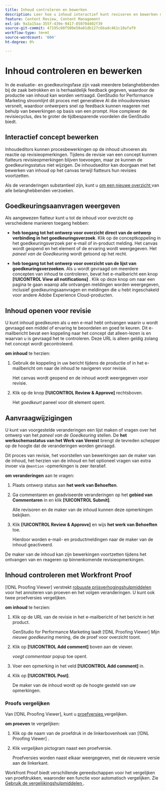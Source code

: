 ```yaml
---
title: Inhoud controleren en bewerken
description: Leer hoe u inhoud interactief kunt reviseren en bewerken met Adobe GenStudio for Performance Marketing.
feature: Content Review, Content Management
exl-id: 9a3a15aa-355f-439e-9417-850704402f39
source-git-commit: 47195c08f500e50a01db127c6badc461c10afaf9
workflow-type: tm+mt
source-wordcount: '604'
ht-degree: 0%

---
```


# Inhoud controleren en bewerken

In de evaluatie- en goedkeuringsfase zijn vaak meerdere belanghebbenden bij de zaak betrokken en is herhaaldelijk feedback gegeven, waardoor de productie van inhoud kan worden vertraagd. GenStudio for Performance Marketing stroomlijnt dit proces met generatieve AI die inhoudsrevisies versnelt, waardoor ontwerpers snel op feedback kunnen reageren met behulp van bewerkingen op basis van een prompt. Hoe complexer de revisiecyclus, des te groter de tijdbesparende voordelen die GenStudio biedt.

## Interactief concept bewerken

Inhoudeditors kunnen procesbewerkingen op de inhoud uitvoeren als reactie op revisieopmerkingen. Tijdens de revisie van een concept kunnen fiatteurs revisieopmerkingen blijven toevoegen, maar ze kunnen de goedkeuringsstatus niet wijzigen. De inhoudseditor kan doorgaan met het bewerken van inhoud op het canvas terwijl fiatteurs hun revisies voortzetten.

Als de veranderingen substantieel zijn, kunt u [ om een nieuwe overzicht ](/help/user-guide/approvals/request-review.md#request-new-approval) van alle belanghebbenden verzoeken.

## Goedkeuringsaanvragen weergeven

Als aangewezen fiatteur kunt u tot de inhoud voor overzicht op verscheidene manieren toegang hebben:

* **heb toegang tot het ontwerp voor overzicht direct van de ontwerp verbinding in het goedkeuringsverzoek**. Klik op de conceptkoppeling in het goedkeuringsverzoek per e-mail of in-product melding. Het canvas wordt geopend en het element of de ervaring wordt weergegeven. Het _paneel van de Goedkeuring_ wordt getoond op het recht.

* **heb toegang tot het ontwerp voor overzicht van de lijst van goedkeuringsverzoeken**. Als u wordt gevraagd om meerdere concepten van inhoud te controleren, bevat het e-mailbericht een knop **[!UICONTROL View all notifications]** . Klik op deze knop om naar een pagina te gaan waarop alle ontvangen meldingen worden weergegeven, inclusief goedkeuringsaanvragen en meldingen die u hebt ingeschakeld voor andere Adobe Experience Cloud-producten.

## Inhoud openen voor revisie

U kunt inhoud goedkeuren als u een e-mail hebt ontvangen waarin u wordt gevraagd een middel of ervaring te beoordelen en goed te keuren. Dit e-mailbericht bevat een koppeling naar het concept dat alleen-lezen is en waarvan u is gevraagd het te controleren. Deze URL is alleen geldig zolang het concept wordt gecontroleerd.

**om inhoud** te herzien:

1. Gebruik de koppeling in uw bericht tijdens de productie of in het e-mailbericht om naar de inhoud te navigeren voor revisie.

   Het canvas wordt geopend en de inhoud wordt weergegeven voor revisie.

1. Klik op de knop **[!UICONTROL Review & Approve]** rechtsboven.

   Het _goedkeurt_ paneel voor dit element opent.

## Aanvraagwijzigingen

U kunt van voorgestelde veranderingen een lijst maken of vragen over het ontwerp van het _paneel van de Goedkeuring_ stellen. De **het werkschemastatus van het Werk van Vereist** brengt de tevreden schepper op de hoogte dat de veranderingen worden gevraagd.

Dit proces van revisie, het voorstellen van bewerkingen aan de maker van de inhoud, het herzien van de inhoud en het optioneel vragen van extra invoer via `@mention` -opmerkingen is zeer iteratief.

**om veranderingen** aan te vragen:

1. Plaats ontwerp status aan **het werk van Behoeften**.

1. Ga commentaren en geadviseerde veranderingen op het **gebied van Commentaren** in en klik **[!UICONTROL Submit]**.

   Alle revisoren en de maker van de inhoud kunnen deze opmerkingen bekijken.

1. Klik **[!UICONTROL Review & Approve]** en wijs **het werk van Behoeften** toe.

   Hierdoor worden e-mail- en productmeldingen naar de maker van de inhoud geactiveerd.

De maker van de inhoud kan zijn bewerkingen voortzetten tijdens het ontvangen van en reageren op binnenkomende revisieopmerkingen.

## Inhoud controleren met Workfront Proof

[!DNL Proofing Viewer] verstrekt [ robuuste prijsverhogingshulpmiddelen ](https://experienceleague.adobe.com/en/docs/workfront/using/review-and-approve-work/proofing/review-proofs-in-workfront/comment-on-a-proof/comment-on-proof-1) voor het annoteren van proeven en het volgen veranderingen. U kunt ook twee proefversies vergelijken.

**om inhoud** te herzien:

1. Klik op de URL van de revisie in het e-mailbericht of het bericht in het product.

   GenStudio for Performance Marketing laadt [!DNL Proofing Viewer] _Mijn nieuwe goedkeuring_ mening, die de proef voor overzicht toont.

1. Klik op **[!UICONTROL Add comment]** boven aan de viewer.

   _voegt commentaar_ popup toe opent.

1. Voer een opmerking in het veld **[!UICONTROL Add comment]** in.

1. Klik op **[!UICONTROL Post]**.

   De maker van de inhoud wordt op de hoogte gesteld van uw opmerkingen.

### Proofs vergelijken

Van [!DNL Proofing Viewer], kunt u [ proefversies ](https://experienceleague.adobe.com/en/docs/workfront/using/workfront-proof/work-with-proofs-in-wf-proof/review-proofs-web-proofing-viewer/compare-proofs) vergelijken.

**om proeven** te vergelijken:

1. Klik op de naam van de proefdruk in de linkerbovenhoek van [!DNL Proofing Viewer] .

1. Klik _vergelijken_ pictogram naast een proefversie.

   Proefversies worden naast elkaar weergegeven, met de nieuwere versie aan de linkerkant.

Workfront Proof biedt verschillende gereedschappen voor het vergelijken van proefdrukken, waaronder een functie voor automatisch vergelijken. Zie [ Gebruik de vergelijkingshulpmiddelen ](https://experienceleague.adobe.com/en/docs/workfront/using/workfront-proof/work-with-proofs-in-wf-proof/review-proofs-web-proofing-viewer/compare-proofs#use-the-compare-tools).
